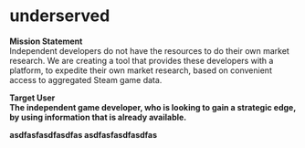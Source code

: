 # underserved

<b> Mission Statement </b><br/>
Independent developers do not have the resources to do their own market research. We are creating a tool that provides these developers with a platform, to expedite their own market research, based on convenient access to aggregated Steam game data.

<b>Target User<b><br/>
The independent game developer, who is looking to gain a strategic edge, by using information that is already available.


asdfasfasdfasdfas
asdfasfasdfasdfas

